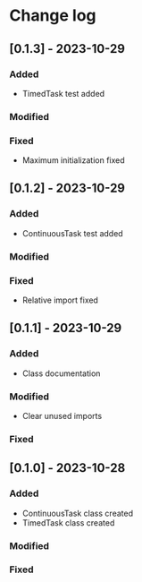 # Change log

## [0.1.3] - 2023-10-29
### Added
- TimedTask test added

### Modified

### Fixed
- Maximum initialization fixed

## [0.1.2] - 2023-10-29
### Added
- ContinuousTask test added

### Modified

### Fixed
- Relative import fixed

## [0.1.1] - 2023-10-29
### Added
- Class documentation

### Modified
- Clear unused imports

### Fixed

## [0.1.0] - 2023-10-28
### Added
- ContinuousTask class created
- TimedTask class created

### Modified

### Fixed